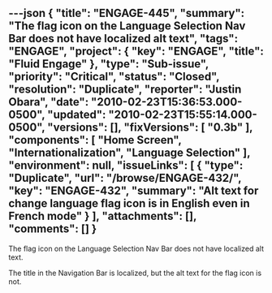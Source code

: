 ---json
{
  "title": "ENGAGE-445",
  "summary": "The flag icon on the Language Selection Nav Bar does not have localized alt text",
  "tags": "ENGAGE",
  "project": {
    "key": "ENGAGE",
    "title": "Fluid Engage"
  },
  "type": "Sub-issue",
  "priority": "Critical",
  "status": "Closed",
  "resolution": "Duplicate",
  "reporter": "Justin Obara",
  "date": "2010-02-23T15:36:53.000-0500",
  "updated": "2010-02-23T15:55:14.000-0500",
  "versions": [],
  "fixVersions": [
    "0.3b"
  ],
  "components": [
    "Home Screen",
    "Internationalization",
    "Language Selection"
  ],
  "environment": null,
  "issueLinks": [
    {
      "type": "Duplicate",
      "url": "/browse/ENGAGE-432/",
      "key": "ENGAGE-432",
      "summary": "Alt text for change language flag icon is in English even in French mode"
    }
  ],
  "attachments": [],
  "comments": []
}
---
The flag icon on the Language Selection Nav Bar does not have localized alt text.

The title in the Navigation Bar is localized, but the alt text for the flag icon is not.

        